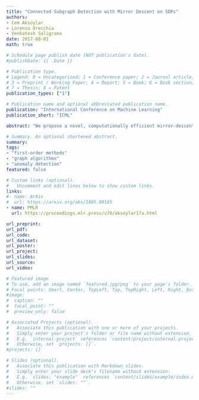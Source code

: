 ```yaml
---
title: "Connected Subgraph Detection with Mirror Descent on SDPs" 
authors: 
- Cem Aksoylar
- Lorenzo Orecchia
- Venkatesh Saligrama
date: 2017-08-01
math: true

# Schedule page publish date (NOT publication's date).
#publishDate: {{ .Date }}

# Publication type.
# Legend: 0 = Uncategorized; 1 = Conference paper; 2 = Journal article;
# 3 = Preprint / Working Paper; 4 = Report; 5 = Book; 6 = Book section;
# 7 = Thesis; 8 = Patent
publication_types: ["1"]

# Publication name and optional abbreviated publication name.
publication: "International Conference on Machine Learning"
publication_short: "ICML"

abstract: "We propose a novel, computationally efficient mirror-descent based optimization framework for subgraph detection in graph-structured data. Our aim is to discover anomalous patterns present in a connected subgraph of a given graph. This problem arises in many applications such as detection of network intrusions, community detection, detection of anomalous events in surveillance videos or disease outbreaks. Since optimization over connected subgraphs is a combinatorial and computationally difficult problem, we propose a convex relaxation that offers a principled approach to incorporating connectivity and conductance constraints on candidate subgraphs. We develop a novel efficient algorithm to solve the relaxed problem, establish convergence guarantees and demonstrate its feasibility and performance with experiments on real and very large simulated networks."

# Summary. An optional shortened abstract.
summary: 
tags:
- "first-order methods"
- "graph algorithms"
- "anomaly detection"
featured: false

# Custom links (optional).
#   Uncomment and edit lines below to show custom links.
links:
#- name: ArXiv
#  url: https://arxiv.org/abs/1805.09185
- name: PMLR
  url: https://proceedings.mlr.press/v70/aksoylar17a.html

url_preprint: 
url_pdf: 
url_code:
url_dataset:
url_poster:
url_project:
url_slides:
url_source:
url_video:

# Featured image
# To use, add an image named `featured.jpg/png` to your page's folder. 
# Focal points: Smart, Center, TopLeft, Top, TopRight, Left, Right, BottomLeft, Bottom, BottomRight.
#image:
#  caption: ""
#  focal_point: ""
#  preview_only: false

# Associated Projects (optional).
#   Associate this publication with one or more of your projects.
#   Simply enter your project's folder or file name without extension.
#   E.g. `internal-project` references `content/project/internal-project/index.md`.
#   Otherwise, set `projects: []`.
#projects: []

# Slides (optional).
#   Associate this publication with Markdown slides.
#   Simply enter your slide deck's filename without extension.
#   E.g. `slides: "example"` references `content/slides/example/index.md`.
#   Otherwise, set `slides: ""`.
#slides: ""
---
```

